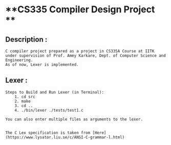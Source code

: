 #   **CS335 Compiler Design Project ** 


## Description :
    C compiler project prepared as a project in CS335A Course at IITK under supervision of Prof. Amey Karkare, Dept. of Computer Science and Engineering. 
    As of now, Lexer is implemented. 

## Lexer : 

    Steps to Build and Run Lexer (in Terminal):  
        1. cd src
        2. make
        3. cd ..
        4. ./bin/lexer ./tests/test1.c

    You can also enter multiple files as arguments to the lexer. 
            

    The C Lex specification is taken from [Here](https://www.lysator.liu.se/c/ANSI-C-grammar-l.html)

